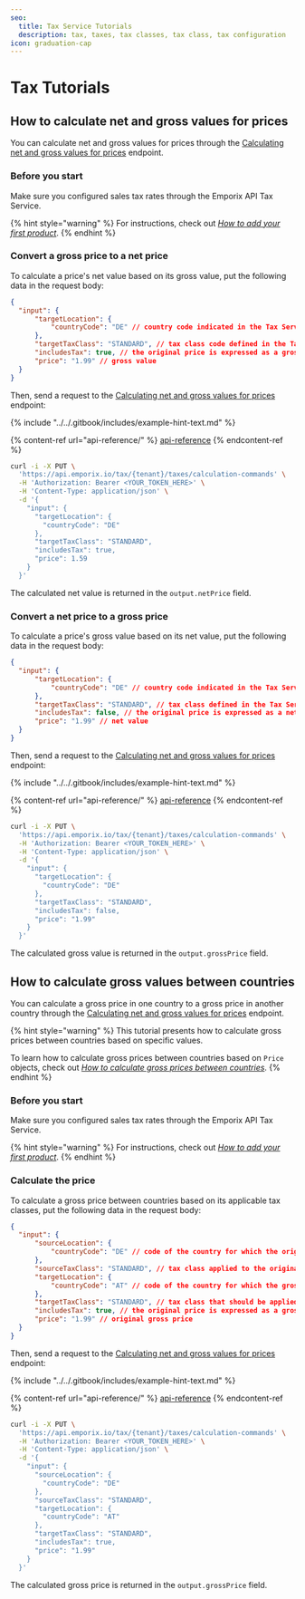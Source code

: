 ```yaml
---
seo:
  title: Tax Service Tutorials
  description: tax, taxes, tax classes, tax class, tax configuration
icon: graduation-cap
---
```


# Tax Tutorials

## How to calculate net and gross values for prices

You can calculate net and gross values for prices through the [Calculating net and gross values for prices](https://developer.emporix.io/api-references/api-guides-and-references/prices-and-taxes/tax-service/api-reference/tax-calculation) endpoint.

### Before you start

Make sure you configured sales tax rates through the Emporix API Tax Service.

{% hint style="warning" %}
For instructions, check out [_How to add your first product_](../../products-labels-and-brands/product-service/product.md#how-to-add-your-first-product).
{% endhint %}

### Convert a gross price to a net price

To calculate a price's net value based on its gross value, put the following data in the request body:

```json
{
  "input": {
      "targetLocation": {
          "countryCode": "DE" // country code indicated in the Tax Service
      },
      "targetTaxClass": "STANDARD", // tax class code defined in the Tax Service
      "includesTax": true, // the original price is expressed as a gross value
      "price": "1.99" // gross value
  }
}
```

Then, send a request to the [Calculating net and gross values for prices](https://developer.emporix.io/api-references/api-guides-and-references/prices-and-taxes/tax-service/api-reference/tax-calculation) endpoint:

{% include "../../.gitbook/includes/example-hint-text.md" %}

{% content-ref url="api-reference/" %}
[api-reference](api-reference/)
{% endcontent-ref %}

```bash
curl -i -X PUT \
  'https://api.emporix.io/tax/{tenant}/taxes/calculation-commands' \
  -H 'Authorization: Bearer <YOUR_TOKEN_HERE>' \
  -H 'Content-Type: application/json' \
  -d '{
    "input": {
      "targetLocation": {
        "countryCode": "DE"
      },
      "targetTaxClass": "STANDARD",
      "includesTax": true,
      "price": 1.59
    }
  }'
```

The calculated net value is returned in the `output.netPrice` field.

### Convert a net price to a gross price

To calculate a price's gross value based on its net value, put the following data in the request body:

```json
{
  "input": {
      "targetLocation": {
          "countryCode": "DE" // country code indicated in the Tax Service
      },
      "targetTaxClass": "STANDARD", // tax class defined in the Tax Service
      "includesTax": false, // the original price is expressed as a net value
      "price": "1.99" // net value
  }
}
```

Then, send a request to the [Calculating net and gross values for prices](https://developer.emporix.io/api-references/api-guides-and-references/prices-and-taxes/tax-service/api-reference/tax-calculation) endpoint:

{% include "../../.gitbook/includes/example-hint-text.md" %}

{% content-ref url="api-reference/" %}
[api-reference](api-reference/)
{% endcontent-ref %}

```bash
curl -i -X PUT \
  'https://api.emporix.io/tax/{tenant}/taxes/calculation-commands' \
  -H 'Authorization: Bearer <YOUR_TOKEN_HERE>' \
  -H 'Content-Type: application/json' \
  -d '{
    "input": {
      "targetLocation": {
        "countryCode": "DE"
      },
      "targetTaxClass": "STANDARD",
      "includesTax": false,
      "price": "1.99"
    }
  }'
```

The calculated gross value is returned in the `output.grossPrice` field.

## How to calculate gross values between countries

You can calculate a gross price in one country to a gross price in another country through the [Calculating net and gross values for prices](https://developer.emporix.io/api-references/api-guides-and-references/prices-and-taxes/tax-service/api-reference/tax-calculation) endpoint.

{% hint style="warning" %}
This tutorial presents how to calculate gross prices between countries based on specific values.

To learn how to calculate gross prices between countries based on `Price` objects, check out [_How to calculate gross prices between countries_](../price-service/price.md#how-to-calculate-gross-prices-between-countries).
{% endhint %}

### Before you start

Make sure you configured sales tax rates through the Emporix API Tax Service.

{% hint style="warning" %}
For instructions, check out [_How to add your first product_](../../products-labels-and-brands/product-service/product.md#how-to-add-your-first-product).
{% endhint %}

### Calculate the price

To calculate a gross price between countries based on its applicable tax classes, put the following data in the request body:

```json
{
  "input": {
      "sourceLocation": {
          "countryCode": "DE" // code of the country for which the original gross price is defined (indicated in the Tax Service)
      },
      "sourceTaxClass": "STANDARD", // tax class applied to the original gross price (defined in the Tax Service)
      "targetLocation": {
          "countryCode": "AT" // code of the country for which the gross price should be calculated (indicated in the Tax Service)
      },
      "targetTaxClass": "STANDARD", // tax class that should be applied to the calculated gross price (defined in the Tax Service)
      "includesTax": true, // the original price is expressed as a gross value
      "price": "1.99" // original gross price
  }
}
```

Then, send a request to the [Calculating net and gross values for prices](https://developer.emporix.io/api-references/api-guides-and-references/prices-and-taxes/tax-service/api-reference/tax-calculation) endpoint:

{% include "../../.gitbook/includes/example-hint-text.md" %}

{% content-ref url="api-reference/" %}
[api-reference](api-reference/)
{% endcontent-ref %}

```bash
curl -i -X PUT \
  'https://api.emporix.io/tax/{tenant}/taxes/calculation-commands' \
  -H 'Authorization: Bearer <YOUR_TOKEN_HERE>' \
  -H 'Content-Type: application/json' \
  -d '{
    "input": {
      "sourceLocation": {
        "countryCode": "DE"
      },
      "sourceTaxClass": "STANDARD",
      "targetLocation": {
        "countryCode": "AT"
      },
      "targetTaxClass": "STANDARD",
      "includesTax": true,
      "price": "1.99"
    }
  }'
```

The calculated gross price is returned in the `output.grossPrice` field.
